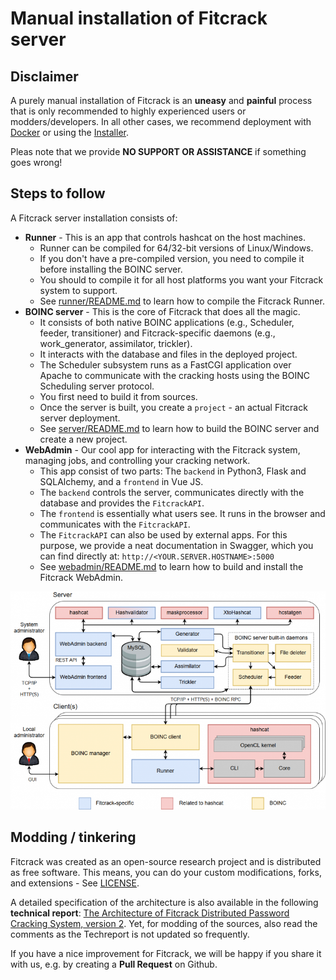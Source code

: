 # Manual installation of Fitcrack server

## Disclaimer
A purely manual installation of Fitcrack is an **uneasy**
and **painful** process that is only recommended to
highly experienced users or modders/developers.
In all other cases, we recommend deployment with [Docker](INSTALL-Docker.md)
or using the [Installer](INSTALL-Installer.md).

Pleas note that we provide **NO SUPPORT OR ASSISTANCE** if something goes wrong!


## Steps to follow

A Fitcrack server installation consists of:
* **Runner** - This is an app that controls hashcat on the host machines.
  * Runner can be compiled for 64/32-bit versions of Linux/Windows.
  * If you don't have a pre-compiled version, you need to compile it before installing the BOINC server.
  * You should to compile it for all host platforms you want your Fitcrack system to support.
  * See [runner/README.md](runner/README.md) to learn how to compile the Fitcrack Runner.
* **BOINC server** - This is the core of Fitcrack that does all the magic.
  * It consists of both native BOINC applications (e.g., Scheduler, feeder, transitioner) and Fitcrack-specific daemons (e.g., work_generator, assimilator, trickler).
  * It interacts with the database and files in the deployed project.
  * The Scheduler subsystem runs as a FastCGI application over Apache to communicate with the cracking hosts using the BOINC Scheduling server protocol.
  * You first need to build it from sources.
  * Once the server is built, you create a `project` - an actual Fitcrack server deployment.
  * See [server/README.md](server/README.md) to learn how to build the BOINC server and create a new project.
* **WebAdmin** - Our cool app for interacting with the Fitcrack system, managing jobs, and controlling your cracking network.
  * This app consist of two parts: The `backend` in Python3, Flask and SQLAlchemy, and a `frontend` in Vue JS.
  * The `backend` controls the server, communicates directly with the database and provides the `FitcrackAPI`.
  * The `frontend` is essentially what users see. It runs in the browser and communicates with the `FitcrackAPI`.
  * The `FitcrackAPI` can also be used by external apps. For this purpose, we provide a neat documentation in Swagger, which you can find directly at: `http://<YOUR.SERVER.HOSTNAME>:5000`
  * See [webadmin/README.md](webadmin/README.md) to learn how to build and install the Fitcrack WebAdmin.

![Fitcrack-architecture](img/fitcrack2-768x532.png)


## Modding / tinkering

Fitcrack was created as an open-source research project and is distributed as free software.
This means, you can do your custom modifications, forks, and extensions - See [LICENSE](LICENSE).

A detailed specification of the architecture is also available in the following **technical report**: [The Architecture of Fitcrack Distributed Password Cracking System, version 2](https://fitcrack.fit.vutbr.cz/files/doc/TR_Fitcrack_architecture.pdf).
Yet, for modding of the sources, also read the comments as the Techreport is not updated so frequently.

If you have a nice improvement for Fitcrack, we will be happy if you share it with us, e.g. by creating a **Pull Request** on Github.
